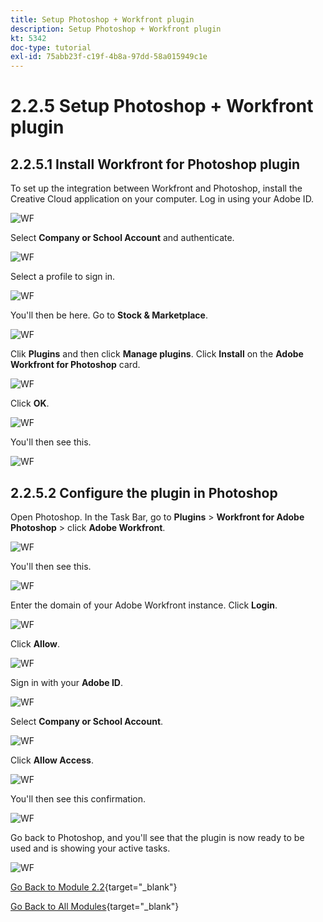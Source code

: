 ```yaml
---
title: Setup Photoshop + Workfront plugin
description: Setup Photoshop + Workfront plugin
kt: 5342
doc-type: tutorial
exl-id: 75abb23f-c19f-4b8a-97dd-58a015949c1e
---
```

# 2.2.5 Setup Photoshop + Workfront plugin

## 2.2.5.1 Install Workfront for Photoshop plugin

To set up the integration between Workfront and Photoshop, install the Creative Cloud application on your computer. Log in using your Adobe ID.

![WF](./images/wf1.png)

Select **Company or School Account** and authenticate.

![WF](./images/wf2.png)

Select a profile to sign in.

![WF](./images/wf3.png)

You'll then be here. Go to **Stock & Marketplace**.

![WF](./images/wf4.png)

Clik **Plugins** and then click **Manage plugins**. Click **Install** on the **Adobe Workfront for Photoshop** card.

![WF](./images/wf5.png)

Click **OK**.

![WF](./images/wf6.png)

You'll then see this.

![WF](./images/wf7.png)

## 2.2.5.2 Configure the plugin in Photoshop

Open Photoshop. In the Task Bar, go to **Plugins** > **Workfront for Adobe Photoshop** > click **Adobe Workfront**.

![WF](./images/wf8.png)

You'll then see this. 

![WF](./images/wf9.png)

Enter the domain of your Adobe Workfront instance. Click **Login**.

![WF](./images/wf10.png)

Click **Allow**.

![WF](./images/wf11.png)

Sign in with your **Adobe ID**.

![WF](./images/wf12.png)

Select **Company or School Account**.

![WF](./images/wf13.png)

Click **Allow Access**.

![WF](./images/wf14.png)

You'll then see this confirmation. 

![WF](./images/wf15.png)

Go back to Photoshop, and you'll see that the plugin is now ready to be used and is showing your active tasks.

![WF](./images/wf16.png)

[Go Back to Module 2.2](./workfront.md){target="_blank"}

[Go Back to All Modules](./../../../overview.md){target="_blank"}
